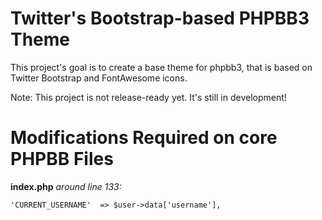 Twitter's Bootstrap-based PHPBB3 Theme
======================================

This project's goal is to create a base theme for phpbb3, that is based on Twitter Bootstrap and FontAwesome icons.


Note: This project is not release-ready yet. It's still in development!


Modifications Required on core PHPBB Files
==========================================

**index.php**
_around line 133:_

	'CURRENT_USERNAME'	=> $user->data['username'],


